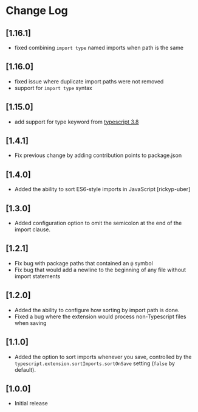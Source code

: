 # Change Log

## [1.16.1]
- fixed combining `import type` named imports when path is the same

## [1.16.0]
- fixed issue where duplicate import paths were not removed
- support for `import type` syntax

## [1.15.0]
- add support for type keyword from [typescript 3.8](https://www.typescriptlang.org/docs/handbook/release-notes/typescript-3-8.html)

## [1.4.1]
- Fix previous change by adding contribution points to package.json

## [1.4.0]
- Added the ability to sort ES6-style imports in JavaScript [rickyp-uber]

## [1.3.0]
- Added configuration option to omit the semicolon at the end of the import clause.

## [1.2.1]
- Fix bug with package paths that contained an `@` symbol
- Fix bug that would add a newline to the beginning of any file without import statements

## [1.2.0]
- Added the ability to configure how sorting by import path is done.
- Fixed a bug where the extension would process non-Typescript files when saving

## [1.1.0]
- Added the option to sort imports whenever you save, controlled by the `typescript.extension.sortImports.sortOnSave` setting (`false` by default).

## [1.0.0]
- Initial release